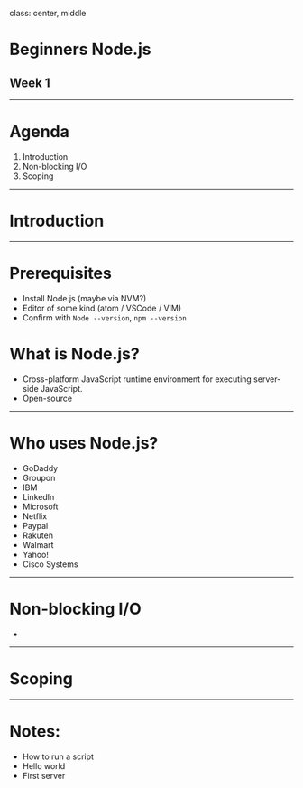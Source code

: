 class: center, middle

# Beginners Node.js
## Week 1

---

# Agenda

1. Introduction
2. Non-blocking I/O
3. Scoping

---

# Introduction

---

# Prerequisites

- Install Node.js (maybe via NVM?)
- Editor of some kind (atom / VSCode / VIM)
- Confirm with `Node --version`, `npm --version`

# What is Node.js?

- Cross-platform JavaScript runtime environment for executing server-side JavaScript.
- Open-source

---

# Who uses Node.js?

- GoDaddy
- Groupon
- IBM
- LinkedIn
- Microsoft
- Netflix
- Paypal
- Rakuten
- Walmart
- Yahoo!
- Cisco Systems

---

# Non-blocking I/O

-
---

# Scoping

---

# Notes:

- How to run a script
- Hello world
- First server 
